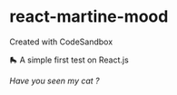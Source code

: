 # react-martine-mood
Created with CodeSandbox


🛼 A simple first test on React.js  

*Have you seen my cat ?*

